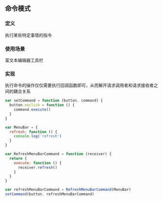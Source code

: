 ## 命令模式

### 定义

执行某些特定事情的指令

### 使用场景

富文本编辑器工具栏

### 实现

执行命令的操作仅仅需要执行回调函数即可，从而解开请求调用者和请求接收者之间的耦合关系

```javascript
var setCommand = function (button, command) {
  button.onclick = function () {
    command.execute() 
  }
}

var MenuBar = {
  refresh: function () {
    console.log('refresh')
  }
}

var RefreshMenuBarCommand = function (receiver) {
  return {
    execute: function () {
      receiver.refresh() 
    } 
  }
}

var refreshMenuBarCommand = RefreshMenuBarCommand(MenuBar)
setCommand(button, refreshMenuBarCommand)
```


